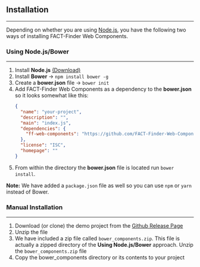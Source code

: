 ## Installation

---
Depending on whether you are using [Node.js](https://nodejs.org/), you have the following two ways of installing FACT-Finder Web Components.

### Using Node.js/Bower

---
1. Install **Node.js** [(Download)](https://nodejs.org/en/download/)
2. Install **Bower** -> `npm install bower -g`
3. Create a **bower.json** file -> `bower init`
4. Add FACT-Finder Web Components as a dependency to the **bower.json** so it looks somewhat like this:
    ```json
    {
      "name": "your-project",
      "description": "",
      "main": "index.js",
      "dependencies": {
        "ff-web-components": "https://github.com/FACT-Finder-Web-Components/ff-web-components.git#1.2.11"
      },
      "license": "ISC",
      "homepage": ""
    }
    ```
5. From within the directory the **bower.json** file is located run `bower install`.

**Note:** We have added a `package.json` file as well so you can use `npm` or `yarn` instead of Bower.


### Manual Installation

---
1. Download (or clone) the demo project from the [Github Release Page](https://github.com/FACT-Finder-Web-Components/ff-web-components/releases)
2. Unzip the file
3. We have included a zip file called `bower_components.zip`. This file is actually a zipped directory of the **Using Node.js/Bower** approach. Unzip the `bower_components.zip` file
4. Copy the bower_components directory or its contents to your project
